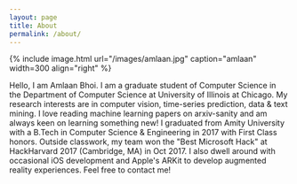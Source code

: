 ```yaml
---
layout: page
title: About
permalink: /about/
---
```


{% include image.html url="/images/amlaan.jpg" caption="amlaan" width=300 align="right" %}

Hello, I am Amlaan Bhoi. I am a graduate student of Computer Science in the Department of Computer Science at University of Illinois at Chicago. My research interests are in computer vision, time-series prediction, data & text mining. I love reading machine learning papers on arxiv-sanity and am always keen on learning something new! I graduated from Amity University with a B.Tech in Computer Science & Engineering in 2017 with First Class honors. Outside classwork, my team won the "Best Microsoft Hack" at HackHarvard 2017 (Cambridge, MA) in Oct 2017. I also dwell around with occasional iOS development and Apple's ARKit to develop augmented reality experiences. Feel free to contact me!
